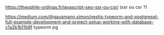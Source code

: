 https://theophile-ordinas.fr/javascript-seo-ssr-ou-csr/ (ssr ou csr ?)

https://medium.com/@gausmann.simon/nestjs-typeorm-and-postgresql-full-example-development-and-project-setup-working-with-database-c1a2b1b11b8f typeorm pg
